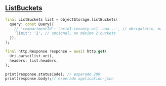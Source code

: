 ## [ListBuckets](https://docs.oracle.com/en-us/iaas/api/#/en/objectstorage/20160918/Bucket/ListBuckets)

```dart
final ListBuckets list = objectStorage.listBuckets(
  query: const Query({
    // 'compartmentId': 'ocid1.tenancy.oc1..aaa...', // obrigatório, mas pode ser omitido
    'limit': '2', // opcional, no máximo 2 buckets
  }),
);

final http.Response response = await http.get(
  Uri.parse(list.uri),
  headers: list.headers,
);

print(response.statusCode); // esperado 200
print(response.body);// esperado application-json
```